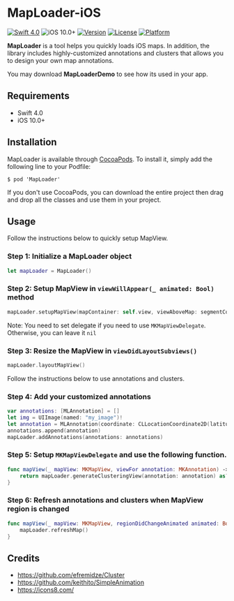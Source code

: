 # MapLoader-iOS

[![Swift 4.0](https://img.shields.io/badge/Swift-4.0-orange.svg?style=flat)](https://developer.apple.com/swift/)
![iOS 10.0+](https://img.shields.io/badge/iOS-10.0%2B-blue.svg)
[![Version](https://img.shields.io/cocoapods/v/MapLoader.svg?style=flat)](http://cocoapods.org/pods/MapLoader)
[![License](https://img.shields.io/cocoapods/l/MapLoader.svg?style=flat)](http://cocoapods.org/pods/MapLoader)
[![Platform](https://img.shields.io/cocoapods/p/MapLoader.svg?style=flat)](http://cocoapods.org/pods/MapLoader)

**MapLoader** is a tool helps you quickly loads iOS maps. In addition, the library includes highly-customized annotations and clusters that allows you to design your own map annotations.

You may download **MapLoaderDemo** to see how its used in your app. 

## Requirements
- Swift 4.0
- iOS 10.0+

## Installation

MapLoader is available through [CocoaPods](http://cocoapods.org). To install
it, simply add the following line to your Podfile:

```
$ pod 'MapLoader'
```
If you don't use CocoaPods, you can download the entire project then drag and drop all the classes and use them in your project.

## Usage

Follow the instructions below to quickly setup MapView.

### Step 1: Initialize a MapLoader object
```swift
let mapLoader = MapLoader()
```
### Step 2: Setup MapView in ```viewWillAppear(_ animated: Bool)``` method
```swift
mapLoader.setupMapView(mapContainer: self.view, viewAboveMap: segmentControl, delegate: self)
```
Note: You need to set delegate if you need to use ```MKMapViewDelegate```. Otherwise, you can leave it ```nil```

### Step 3: Resize the MapView in ```viewDidLayoutSubviews()```
```swift
mapLoader.layoutMapView()
```

Follow the instructions below to use annotations and clusters.

### Step 4: Add your customized annotations
```swift
var annotations: [MLAnnotation] = []  
let img = UIImage(named: "my_image")!
let annotation = MLAnnotation(coordinate: CLLocationCoordinate2D(latitude: 42.36, longitude: -71.06), annotImg: img, annotBgColor: UIColor.red, data: nil)  
annotations.append(annotation)  
mapLoader.addAnnotations(annotations: annotations)
```

### Step 5: Setup ```MKMapViewDelegate``` and use the following function.
```swift
func mapView(_ mapView: MKMapView, viewFor annotation: MKAnnotation) -> MKAnnotationView? {
    return mapLoader.generateClusteringView(annotation: annotation) as? MKAnnotationView
}
```

### Step 6: Refresh annotations and clusters when MapView region is changed
```swift
func mapView(_ mapView: MKMapView, regionDidChangeAnimated animated: Bool) {
    mapLoader.refreshMap()
}
```


## Credits
* https://github.com/efremidze/Cluster
* https://github.com/keithito/SimpleAnimation
* https://icons8.com/
